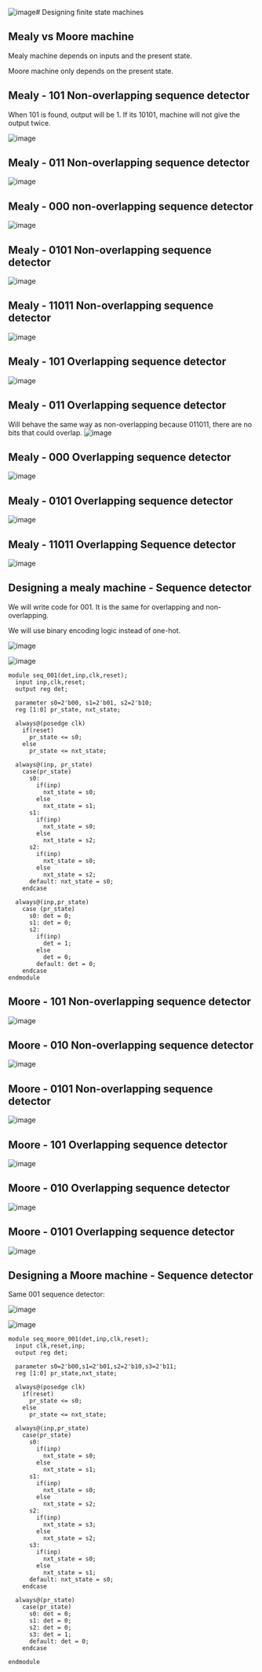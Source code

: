 ![image](https://github.com/coolnikitav/coding-lessons/assets/30304422/3b146a53-155e-49a7-b8ae-54355573a89d)# Designing finite state machines

## Mealy vs Moore machine
Mealy machine depends on inputs and the present state.

Moore machine only depends on the present state.

## Mealy - 101 Non-overlapping sequence detector

When 101 is found, output will be 1. If its 10101, machine will not give the output twice.

![image](https://github.com/coolnikitav/coding-lessons/assets/30304422/f8a3bd76-1c65-4837-ad27-70bb3bbc470f)

## Mealy - 011 Non-overlapping sequence detector
![image](https://github.com/coolnikitav/coding-lessons/assets/30304422/c1538ac8-9570-4ac3-9fa6-3ea6b5f9fec7)

## Mealy - 000 non-overlapping sequence detector 
![image](https://github.com/coolnikitav/coding-lessons/assets/30304422/83c255d7-8ea2-49ca-968f-ef1f7c6665f9)

## Mealy - 0101 Non-overlapping sequence detector
![image](https://github.com/coolnikitav/coding-lessons/assets/30304422/e3d3bd3e-0695-454d-95cd-794c4588f8dc)

## Mealy - 11011 Non-overlapping sequence detector
![image](https://github.com/coolnikitav/coding-lessons/assets/30304422/0a08ae42-2916-44d9-a0ff-13e4506bdc34)

## Mealy - 101 Overlapping sequence detector
![image](https://github.com/coolnikitav/coding-lessons/assets/30304422/ceb3992d-a847-4f99-ae3d-4a3dc91f43ee)

## Mealy - 011 Overlapping sequence detector
Will behave the same way as non-overlapping because 011011, there are no bits that could overlap.
![image](https://github.com/coolnikitav/coding-lessons/assets/30304422/75280ae0-eacf-43e9-94a2-b456500015ac)

## Mealy - 000 Overlapping sequence detector
![image](https://github.com/coolnikitav/coding-lessons/assets/30304422/4e68db09-78f4-4fba-bf2f-31fafbeab3e3)

## Mealy - 0101 Overlapping sequence detector
![image](https://github.com/coolnikitav/coding-lessons/assets/30304422/05ba8c09-8b08-4035-9de6-e01004331d7d)

## Mealy - 11011 Overlapping Sequence detector
![image](https://github.com/coolnikitav/coding-lessons/assets/30304422/ea42afdf-dcb5-4848-902d-84179499e7e1)

## Designing a mealy machine - Sequence detector
We will write code for 001. It is the same for overlapping and non-overlapping.

We will use binary encoding logic instead of one-hot.

![image](https://github.com/coolnikitav/coding-lessons/assets/30304422/dc93119f-7a3f-43f8-85df-5f33dc932210)

![image](https://github.com/coolnikitav/coding-lessons/assets/30304422/fe2d0edd-18ef-482c-9a11-e1074475a243)

```
module seq_001(det,inp,clk,reset);
  input inp,clk,reset;
  output reg det;

  parameter s0=2'b00, s1=2'b01, s2=2'b10;
  reg [1:0] pr_state, nxt_state;

  always@(posedge clk)
    if(reset)
      pr_state <= s0;
    else
      pr_state <= nxt_state;

  always@(inp, pr_state)
    case(pr_state)
      s0:
        if(inp)
          nxt_state = s0;
        else
          nxt_state = s1;
      s1:
        if(inp)
          nxt_state = s0;
        else
          nxt_state = s2;
      s2:
        if(inp)
          nxt_state = s0;
        else
          nxt_state = s2;
      default: nxt_state = s0;
    endcase

  always@(inp,pr_state)
    case (pr_state)
      s0: det = 0;
      s1: det = 0;
      s2:
        if(inp)
          det = 1;
        else
          det = 0;
        default: det = 0;
    endcase
endmodule
```

## Moore - 101 Non-overlapping sequence detector

![image](https://github.com/coolnikitav/coding-lessons/assets/30304422/d2a1a3b1-e83f-497a-9f05-6e9f5415e5fc)

## Moore - 010 Non-overlapping sequence detector
![image](https://github.com/coolnikitav/coding-lessons/assets/30304422/eeba8910-b7ea-4798-bb64-4b9fc77e5e12)

## Moore - 0101 Non-overlapping sequence detector
![image](https://github.com/coolnikitav/coding-lessons/assets/30304422/3bfbf35f-d5aa-4646-b06f-37320078789d)

## Moore - 101 Overlapping sequence detector
![image](https://github.com/coolnikitav/coding-lessons/assets/30304422/1deffe0b-80c8-4e81-8225-b34ea101fd53)

## Moore - 010 Overlapping sequence detector
![image](https://github.com/coolnikitav/coding-lessons/assets/30304422/65d6b91e-eec2-4ce7-99bd-94d5879a47ae)

## Moore - 0101 Overlapping sequence detector
![image](https://github.com/coolnikitav/coding-lessons/assets/30304422/ec6b77d0-0a99-44fb-bcef-d3640b79635c)

## Designing a Moore machine - Sequence detector
Same 001 sequence detector:

![image](https://github.com/coolnikitav/coding-lessons/assets/30304422/7104d062-1407-4418-a23c-0f224c40d0f3)

![image](https://github.com/coolnikitav/coding-lessons/assets/30304422/44dc5ab2-478a-467b-a1f9-6ccb37179e81)
```
module seq_moore_001(det,inp,clk,reset);
  input clk,reset,inp;
  output reg det;

  parameter s0=2'b00,s1=2'b01,s2=2'b10,s3=2'b11;
  reg [1:0] pr_state,nxt_state;

  always@(posedge clk)
    if(reset)
      pr_state <= s0;
    else
      pr_state <= nxt_state;

  always@(inp,pr_state)
    case(pr_state)
      s0:
        if(inp)
          nxt_state = s0;
        else
          nxt_state = s1;
      s1:
        if(inp)
          nxt_state = s0;
        else
          nxt_state = s2;
      s2:
        if(inp)
          nxt_state = s3;
        else
          nxt_state = s2;
      s3:
        if(inp)
          nxt_state = s0;
        else
          nxt_state = s1;
      default: nxt_state = s0;
    endcase

  always@(pr_state)
    case(pr_state)
      s0: det = 0;
      s1: det = 0;
      s2: det = 0;
      s3: det = 1;
      default: det = 0;
    endcase

endmodule
```
